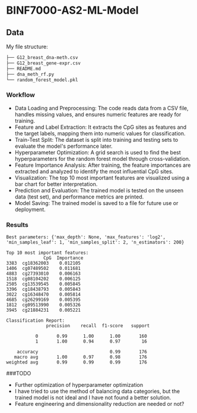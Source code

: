 # BINF7000-AS2-ML-Model

## Data

My file structure:

```sh
├── G12_breast_dna-meth.csv
├── G12_breast_gene-expr.csv
├── README.md
├── dna_meth_rf.py
└── random_forest_model.pkl
```

### Workflow

- Data Loading and Preprocessing: The code reads data from a CSV file, handles missing values, and ensures numeric features are ready for training.
- Feature and Label Extraction: It extracts the CpG sites as features and the target labels, mapping them into numeric values for classification.
- Train-Test Split: The dataset is split into training and testing sets to evaluate the model's performance later.
- Hyperparameter Optimization: A grid search is used to find the best hyperparameters for the random forest model through cross-validation.
- Feature Importance Analysis: After training, the feature importances are extracted and analyzed to identify the most influential CpG sites.
- Visualization: The top 10 most important features are visualized using a bar chart for better interpretation.
- Prediction and Evaluation: The trained model is tested on the unseen data (test set), and performance metrics are printed.
- Model Saving: The trained model is saved to a file for future use or deployment.

### Results

```
Best parameters: {'max_depth': None, 'max_features': 'log2', 'min_samples_leaf': 1, 'min_samples_split': 2, 'n_estimators': 200}
```

```
Top 10 most important features:
              CpG  Importance
3383  cg18362003    0.012105
1406  cg07489502    0.011681
4883  cg27393010    0.006163
1518  cg08104202    0.006125
2505  cg13539545    0.005845
3396  cg18438793    0.005843
3022  cg16348470    0.005814
4685  cg26299169    0.005395
1812  cg09513990    0.005326
3945  cg21884231    0.005221
```

```
Classification Report:
               precision    recall  f1-score   support

           0       0.99      1.00      1.00       160
           1       1.00      0.94      0.97        16

    accuracy                           0.99       176
   macro avg       1.00      0.97      0.98       176
weighted avg       0.99      0.99      0.99       176
```

###TODO

- Further optimization of hyperparameter optimization
- I have tried to use the method of balancing data categories, but the trained model is not ideal and I have not found a better solution.
- Feature engineering and dimensionality reduction are needed or not?
